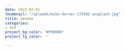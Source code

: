 ```yaml
---
date: 2022-02-01
thumbnail: "/uploads/mike-dorner-173502-unsplash.jpg"
title: deneme
categories:
- asd
project_bg_color: "#F90000"
project_fg_color: ''

---
```


